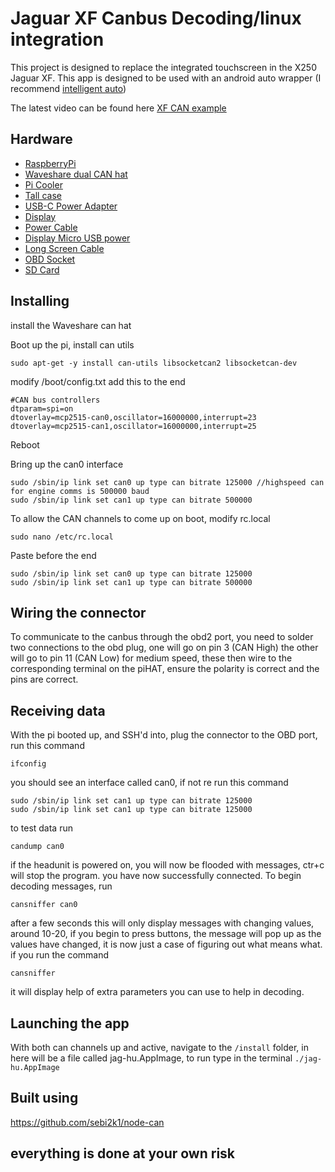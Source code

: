 # Jaguar XF Canbus Decoding/linux integration

This project is designed to replace the integrated touchscreen in the X250 Jaguar XF. This app is designed to be used with an android auto
 wrapper (I recommend [intelligent auto](https://github.com/openDsh/dash))
 
 The latest video can be found here [XF CAN example](https://youtu.be/o7TGF2G8eGw)

## Hardware

* [RaspberryPi](https://amzn.to/2YzyQFy)
* [Waveshare dual CAN hat](https://www.amazon.co.uk/gp/product/B087RJ6XGG/ref=as_li_qf_asin_il_tl?ie=UTF8&tag=moderndaymods-21&creative=6738&linkCode=as2&creativeASIN=B087RJ6XGG&linkId=662e77515a6937152bd372c51583c015)
* [Pi Cooler](https://thepihut.com/collections/raspberry-pi-cases/products/xl-raspberry-pi-4-heatsink)
* [Tall case](https://www.amazon.co.uk/gp/product/B06XT1JKLQ/ref=as_li_tl?ie=UTF8&tag=moderndaymods-21&camp=1634&creative=6738&linkCode=as2&creativeASIN=B06XT1JKLQ&linkId=95302a60fbd83f0d1ab4686599abd6f5)
* [USB-C Power Adapter](https://www.amazon.co.uk/gp/product/B076DYMV8N/ref=as_li_tl?ie=UTF8&tag=moderndaymods-21&camp=1634&creative=6738&linkCode=as2&creativeASIN=B076DYMV8N&linkId=0c85fe20d4c1a169f672971b6eac8dd8)
* [Display](https://www.amazon.co.uk/gp/product/B014WKCFR4/ref=as_li_tl?ie=UTF8&tag=moderndaymods-21&camp=1634&creative=6738&linkCode=as2&creativeASIN=B014WKCFR4&linkId=ce6127af5a1139aa3a3460b834504d73)
* [Power Cable](https://www.amazon.co.uk/gp/product/B07RN3KCC6/ref=as_li_tl?ie=UTF8&tag=moderndaymods-21&camp=1634&creative=6738&linkCode=as2&creativeASIN=B07RN3KCC6&linkId=fbb2b3f0efb9a041bc7c39654bcdfa8f)
* [Display Micro USB power](https://www.amazon.co.uk/gp/product/B07L1HDW4P/ref=as_li_tl?ie=UTF8&tag=moderndaymods-21&camp=1634&creative=6738&linkCode=as2&creativeASIN=B07L1HDW4P&linkId=0fa35a25e9de8b1ec861b8e5339552fa)
* [Long Screen Cable](https://www.amazon.co.uk/gp/product/B00XW2NCKS/ref=as_li_tl?ie=UTF8&tag=moderndaymods-21&camp=1634&creative=6738&linkCode=as2&creativeASIN=B00XW2NCKS&linkId=ab6fa66d9e313e1bc88254b478a3d73e)
* [OBD Socket](https://www.amazon.co.uk/gp/product/B07LG2GD9R/ref=as_li_tl?ie=UTF8&tag=moderndaymods-21&camp=1634&creative=6738&linkCode=as2&creativeASIN=B07LG2GD9R&linkId=597523c3c786725a344a7d24af97c762)
* [SD Card](https://www.amazon.co.uk/gp/product/B06XFSZGCC/ref=as_li_tl?ie=UTF8&tag=moderndaymods-21&camp=1634&creative=6738&linkCode=as2&creativeASIN=B06XFSZGCC&linkId=80c96523b944947f7c4ab73af5d3bcb3)


## Installing

install the Waveshare can hat


Boot up the pi, install can utils

```
sudo apt-get -y install can-utils libsocketcan2 libsocketcan-dev
```

modify /boot/config.txt add this to the end

```
#CAN bus controllers
dtparam=spi=on
dtoverlay=mcp2515-can0,oscillator=16000000,interrupt=23
dtoverlay=mcp2515-can1,oscillator=16000000,interrupt=25
```

Reboot

Bring up the can0 interface

```
sudo /sbin/ip link set can0 up type can bitrate 125000 //highspeed can for engine comms is 500000 baud
sudo /sbin/ip link set can1 up type can bitrate 500000
```

To allow the CAN channels to come up on boot, modify rc.local

```sudo nano /etc/rc.local```

Paste before the end

```
sudo /sbin/ip link set can0 up type can bitrate 125000
sudo /sbin/ip link set can1 up type can bitrate 500000
```

## Wiring the connector

To communicate to the canbus through the obd2 port, you need to solder two connections to the obd plug, one will go on pin 3 (CAN High) the other will go to pin 11 (CAN Low) for medium speed, these then wire to the corresponding terminal on the piHAT, ensure the polarity is correct and the pins are correct.

## Receiving data

With the pi booted up, and SSH'd into, plug the connector to the OBD port, run this command 

```
ifconfig
```

you should see an interface called can0, if not re run this command 

```
sudo /sbin/ip link set can1 up type can bitrate 125000
sudo /sbin/ip link set can1 up type can bitrate 125000
```

to test data run 

```
candump can0
```

if the headunit is powered on, you will now be flooded with messages, ctr+c will stop the program. you have now successfully connected. To begin decoding messages, run

```
cansniffer can0
```

after a few seconds this will only display messages with changing values, around 10-20, if you begin to press buttons, the message will pop up as the values have changed, it is now just a case of figuring out what means what. if you run the command 

```
cansniffer
```

it will display help of extra parameters you can use to help in decoding.

## Launching the app

With both can channels up and active, navigate to the ```/install``` folder, in here will be a file called jag-hu.AppImage, to run type in the terminal ```./jag-hu.AppImage```

## Built using

https://github.com/sebi2k1/node-can

## everything is done at your own risk
